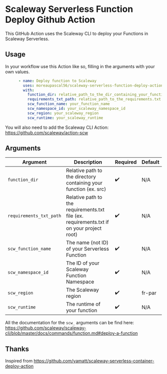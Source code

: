 # Scaleway Serverless Function Deploy Github Action

This GitHub Action uses the Scaleway CLI to deploy your Functions in Scaleway Serverless.

## Usage
In your workflow use this Action like so, filling in the arguments with your own values.

```yml
      - name: Deploy function to Scaleway
        uses: moreaupascal56/scaleway-serverless-function-deploy-action@main
        with:
          function_dir: relative_path_to_the_dir_containing_your_function
          requirements_txt_path: relative_path_to_the_requirements.txt
          scw_function_name: your_function_name
          scw_namespace_id: your_scaleway_namespace_id
          scw_region: your_scaleway_region
          scw_runtime: your_scaleway_runtime
```

You will also need to add the Scaleway CLI Action: https://github.com/scaleway/action-scw
## Arguments

| Argument             | Description                                                                               | Required | Default |
|----------------------|-------------------------------------------------------------------------------------------|-----|---------|
| `function_dir`             | Relative path to the directory containing your function (ex. src)                         | ✔️     | N/A     |
| `requirements_txt_path`       | Relative path to the requirements.txt file (ex. requirements.txt if on your project root) | ✔️   | N/A     |
| `scw_function_name`         | The name (not ID) of your Serverless Function                                             | ✔️   | N/A     |
| `scw_namespace_id` | The ID of your Scaleway Function Namespace                                                | ✔️   | N/A     |
| `scw_region` | The Scaleway region                                                                       | ✔️     | fr-par  |
| `scw_runtime` | The runtime of your function                                                              | ✔️     | N/A     |

All the documentation for the `scw_` arguments can be find here: https://github.com/scaleway/scaleway-cli/blob/master/docs/commands/function.md#deploy-a-function

## Thanks

Inspired from https://github.com/yamatt/scaleway-serverless-container-deploy-action